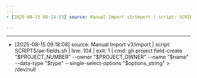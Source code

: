 ```yaml
---
---
- [2025-08-15 08:24:53] source: Manual Import v3/import | script: SCRIPTS/ae-fields.sh | line: 104 | exit: 1 | cmd: gh project field-create "$PROJECT_NUMBER" --owner "$PROJECT_OWNER" --name "$name" --data-type "$type" --single-select-options "$options_string" > /dev/null

---
```

---
- [2025-08-15 09:18:08] source: Manual Import v3/import | script: SCRIPTS/ae-fields.sh | line: 104 | exit: 1 | cmd: gh project field-create "$PROJECT_NUMBER" --owner "$PROJECT_OWNER" --name "$name" --data-type "$type" --single-select-options "$options_string" > /dev/null

